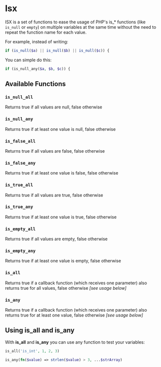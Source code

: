 # Isx

ISX is a set of functions to ease the usage of PHP's is_* functions (like `is_null` or `empty`) on multiple variables at the same time without the need to repeat the function name for each value.

For example, instead of writing:

```PHP
if (is_null($a) || is_null($b) || is_null($c)) {
```

You can simple do this:
```PHP
if (is_null_any($a, $b, $c)) {
```

## Available Functions

### `is_null_all`

Returns true if all values are null, false otherwise

### `is_null_any`

Returns true if at least one value is null, false otherwise

### `is_false_all`

Returns true if all values are false, false otherwise

### `is_false_any`

Returns true if at least one value is false, false otherwise

### `is_true_all`

Returns true if all values are true, false otherwise

### `is_true_any`

Returns true if at least one value is true, false otherwise

### `is_empty_all`

Returns true if all values are empty, false otherwise

### `is_empty_any`

Returns true if at least one value is empty, false otherwise

### `is_all`

Returns true if a callback function (which receives one parameter) also returns true for all values, false otherwise _[see usage below]_

### `is_any`

Returns true if a callback function (which receives one parameter) also returns true for at least one value, false otherwise _[see usage below]_

## Using **is_all** and **is_any**

With **is_all** and **is_any** you can use any function to test your variables:

```PHP
is_all('is_int', 1, 2, 3)
```

```PHP
is_any(fn($value) => strlen($value) > 3, ...$strArray)
```
